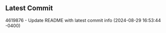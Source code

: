 
## Latest Commit
4619876 - Update README with latest commit info (2024-08-29 16:53:44 -0400) <Yunxi-Zhou>
